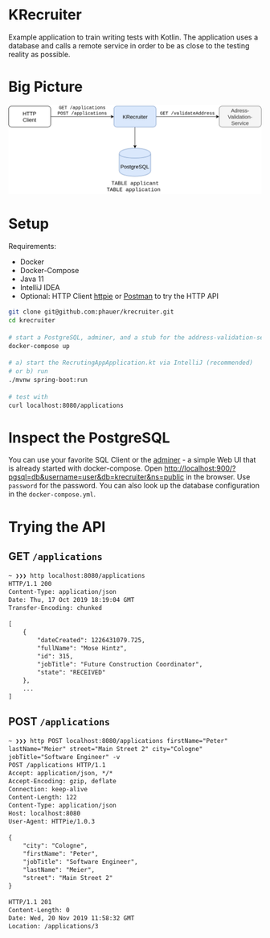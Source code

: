 # KRecruiter

Example application to train writing tests with Kotlin. The application uses a database and calls a remote service in order to be as close to the testing reality as possible.  

# Big Picture

![KRecruiter Big Picture](docs/krecruiter-big-picture.png)

# Setup

Requirements:

- Docker
- Docker-Compose
- Java 11
- IntelliJ IDEA
- Optional: HTTP Client [httpie](https://httpie.org/) or [Postman](https://www.getpostman.com/) to try the HTTP API 

```bash
git clone git@github.com:phauer/krecruiter.git
cd krecruiter

# start a PostgreSQL, adminer, and a stub for the address-validation-service
docker-compose up

# a) start the RecrutingAppApplication.kt via IntelliJ (recommended)
# or b) run
./mvnw spring-boot:run

# test with
curl localhost:8080/applications
```

# Inspect the PostgreSQL

You can use your favorite SQL Client or the [adminer](https://www.adminer.org/) - a simple Web UI that is already started with docker-compose. Open [http://localhost:900/?pgsql=db&username=user&db=krecruiter&ns=public](http://localhost:900/?pgsql=db&username=user&db=krecruiter&ns=public) in the browser. Use `password` for the password. You can also look up the database configuration in the `docker-compose.yml`.

# Trying the API

## GET `/applications`

```
~ ❯❯❯ http localhost:8080/applications
HTTP/1.1 200 
Content-Type: application/json
Date: Thu, 17 Oct 2019 18:19:04 GMT
Transfer-Encoding: chunked

[
    {
        "dateCreated": 1226431079.725,
        "fullName": "Mose Hintz",
        "id": 315,
        "jobTitle": "Future Construction Coordinator",
        "state": "RECEIVED"
    },
    ...
]
```

## POST `/applications`

```
~ ❯❯❯ http POST localhost:8080/applications firstName="Peter" lastName="Meier" street="Main Street 2" city="Cologne" jobTitle="Software Engineer" -v
POST /applications HTTP/1.1
Accept: application/json, */*
Accept-Encoding: gzip, deflate
Connection: keep-alive
Content-Length: 122
Content-Type: application/json
Host: localhost:8080
User-Agent: HTTPie/1.0.3

{
    "city": "Cologne",
    "firstName": "Peter",
    "jobTitle": "Software Engineer",
    "lastName": "Meier",
    "street": "Main Street 2"
}

HTTP/1.1 201 
Content-Length: 0
Date: Wed, 20 Nov 2019 11:58:32 GMT
Location: /applications/3


```